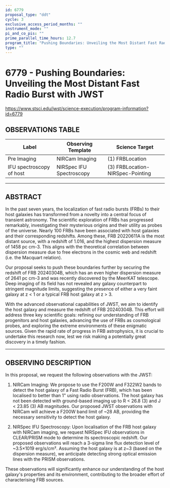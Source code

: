 ```yaml
---
id: 6779
proposal_type: "ddt"
cycle: 3
exclusive_access_period_months: ""
instrument_mode: ""
pi_and_co_pis: ""
prime_parallel_time_hours: 12.7
program_title: "Pushing Boundaries: Unveiling the Most Distant Fast Radio Burst with JWST"
type: ""
---
```

# 6779 - Pushing Boundaries: Unveiling the Most Distant Fast Radio Burst with JWST
https://www.stsci.edu/jwst/science-execution/program-information?id=6779
## OBSERVATIONS TABLE
| Label                        | Observing Template       | Science Target                   |
|------------------------------|--------------------------|----------------------------------|
| Pre Imaging                  | NIRCam Imaging           | (1) FRBLocation                  |
| IFU spectroscopy of host     | NIRSpec IFU Spectroscopy | (3) FRBLocation-NIRSpec-Pointing |

---

## ABSTRACT

In the past seven years, the localization of fast radio bursts (FRBs) to their host galaxies has transformed from a novelty into a central focus of transient astronomy. The scientific exploration of FRBs has progressed remarkably, investigating their mysterious origins and their utility as probes of the universe. Nearly 100 FRBs have been associated with host galaxies and their corresponding redshifts. Among these, FRB 20220611A is the most distant source, with a redshift of 1.016, and the highest dispersion measure of 1458 pc cm-3. This aligns with the theoretical correlation between dispersion measure due to free electrons in the cosmic web and redshift (i.e. the Macquart relation).

Our proposal seeks to push these boundaries further by securing the redshift of FRB 20240304B, which has an even higher dispersion measure of 2641 pc cm-3 and was recently discovered by the MeerKAT telescope. Deep imaging of its field has not revealed any galaxy counterpart to stringent magnitude limits, suggesting the presence of either a very faint galaxy at z < 1 or a typical FRB host galaxy at z > 3.

With the advanced observational capabilities of JWST, we aim to identify the host galaxy and measure the redshift of FRB 20240304B. This effort will address three key scientific goals: refining our understanding of FRB progenitors and host galaxies, advancing the use of FRBs as cosmological probes, and exploring the extreme environments of these enigmatic sources. Given the rapid rate of progress in FRB astrophysics, it is crucial to undertake this research now, lest we risk making a potentially great discovery in a timely fashion.

---

## OBSERVING DESCRIPTION

In this proposal, we request the following observations with the JWST:

1. NIRCam Imaging: We propose to use the F200W and F322W2 bands to detect the host galaxy of a Fast Radio Burst (FRB), which has been localised to better than 1" using radio observations. The host galaxy has not been detected with ground-based imaging up to R < 26.8 (3) and J < 23.85 (3) AB magnitudes. Our proposed JWST observations with NIRCam will achieve a F200W band limit of ~28 AB, providing the necessary sensitivity to detect the host galaxy.

2. NIRSpec IFU Spectroscopy: Upon localisation of the FRB host galaxy with NIRCam imaging, we request NIRSpec IFU observations in CLEAR/PRISM mode to determine its spectroscopic redshift. Our proposed observations will reach a 3-sigma line flux detection level of ~3.5×1019 erg/s/cm². Assuming the host galaxy is at z~3 (based on the dispersion measure), we anticipate detecting strong optical emission lines with the PRISM observations.

These observations will significantly enhance our understanding of the host galaxy's properties and its environment, contributing to the broader effort of characterising FRB sources.